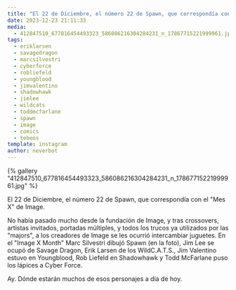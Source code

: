 ```yaml
---
title: "El 22 de Diciembre, el número 22 de Spawn, que correspondía con el \"Mes X\" de Image"
date: 2023-12-23 21:11:33
media: 
  - 412847510_677816454493323_586086216304284231_n_17867715221999961.jpg
tags: 
  - eriklarsen
  - savagedragon
  - marcsilvestri
  - cyberforce
  - robliefeld
  - youngblood
  - jimvalentino
  - shadowhawk
  - jimlee
  - wildcats
  - toddmcfarlane
  - spawn
  - image
  - comics
  - tebeos
template: instagram
author: neverbot
---
```


{% gallery "412847510_677816454493323_586086216304284231_n_17867715221999961.jpg" %}

El 22 de Diciembre, el número 22 de Spawn, que correspondía con el "Mes X" de Image.

No había pasado mucho desde la fundación de Image, y tras crossovers, artistas invitados, portadas múltiples, y todos los trucos ya utilizados por las "majors", a los creadores de Image se les ocurrió intercambiar juguetes. En el "Image X Month" Marc Silvestri dibujó Spawn (en la foto), Jim Lee se ocupó de Savage Dragon, Erik Larsen de los WildC.A.T.S., Jim Valentino estuvo en Youngblood, Rob Liefeld en Shadowhawk y Todd McFarlane puso los lápices a Cyber Force.

Ay. Dónde estarán muchos de esos personajes a día de hoy.
